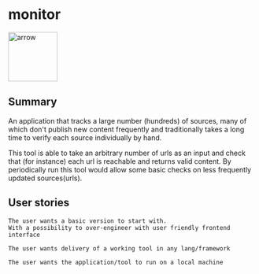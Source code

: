 # monitor

 <img width="100" alt="arrow" src="https://user-images.githubusercontent.com/19231569/213458967-d77d1ede-cbb8-4cda-8d58-7ac2a1c70503.png"> 

## Summary

An application that tracks a large number (hundreds) of sources, many of which don't publish new content frequently and traditionally takes a long time to verify each source individually by hand. 

This tool is able to take an arbitrary number of urls as an input and check that (for instance) each url is reachable and returns valid content. By periodically run this tool would allow some basic checks on less frequently updated sources(urls).

## User stories

```
The user wants a basic version to start with.
With a possibility to over-engineer with user friendly frontend interface

```

```
The user wants delivery of a working tool in any lang/framework

```

```
The user wants the application/tool to run on a local machine

```